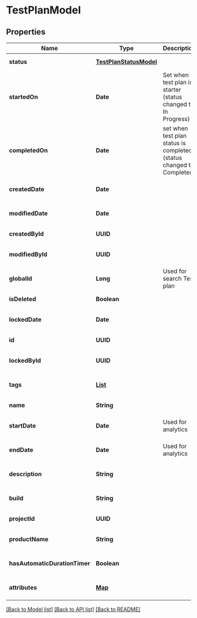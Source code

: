 # TestPlanModel
## Properties

| Name | Type | Description | Notes |
|------------ | ------------- | ------------- | -------------|
| **status** | [**TestPlanStatusModel**](TestPlanStatusModel.md) |  | [default to null] |
| **startedOn** | **Date** | Set when test plan is starter (status changed to: In Progress) | [optional] [default to null] |
| **completedOn** | **Date** | set when test plan status is completed (status changed to: Completed) | [optional] [default to null] |
| **createdDate** | **Date** |  | [optional] [default to null] |
| **modifiedDate** | **Date** |  | [optional] [default to null] |
| **createdById** | **UUID** |  | [default to null] |
| **modifiedById** | **UUID** |  | [optional] [default to null] |
| **globalId** | **Long** | Used for search Test plan | [default to null] |
| **isDeleted** | **Boolean** |  | [default to null] |
| **lockedDate** | **Date** |  | [optional] [default to null] |
| **id** | **UUID** |  | [default to null] |
| **lockedById** | **UUID** |  | [optional] [default to null] |
| **tags** | [**List**](TagShortModel.md) |  | [optional] [default to null] |
| **name** | **String** |  | [default to null] |
| **startDate** | **Date** | Used for analytics | [optional] [default to null] |
| **endDate** | **Date** | Used for analytics | [optional] [default to null] |
| **description** | **String** |  | [optional] [default to null] |
| **build** | **String** |  | [optional] [default to null] |
| **projectId** | **UUID** |  | [default to null] |
| **productName** | **String** |  | [optional] [default to null] |
| **hasAutomaticDurationTimer** | **Boolean** |  | [optional] [default to null] |
| **attributes** | [**Map**](AnyType.md) |  | [optional] [default to null] |

[[Back to Model list]](../README.md#documentation-for-models) [[Back to API list]](../README.md#documentation-for-api-endpoints) [[Back to README]](../README.md)

